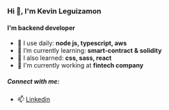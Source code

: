 ### Hi 👋, I'm Kevin Leguizamon
#### I'm backend developer

- 💬 I use daily: **node js, typescript, aws**
- 🌱 I’m currently learning: **smart-contract & solidity**
- 🌿 I also learned: **css, sass, react**
- 🏢 I'm currently working at **fintech company**

##### Connect with me:

- 📫 [Linkedin](https://www.linkedin.com/in/kleguizamon)
